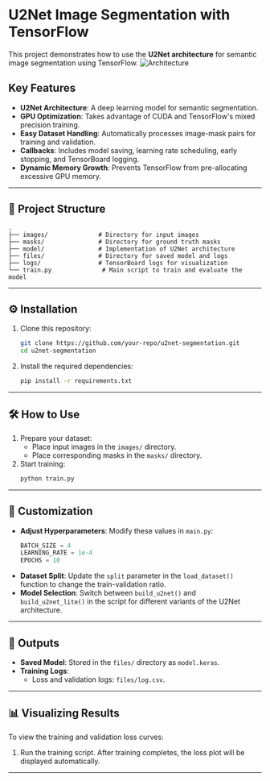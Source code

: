 # U2Net Image Segmentation with TensorFlow

This project demonstrates how to use the **U2Net architecture** for semantic image segmentation using TensorFlow.
![Architecture](./architecture.jpg "This is a image for U2NET architecture")

## Key Features

- **U2Net Architecture**: A deep learning model for semantic segmentation.
- **GPU Optimization**: Takes advantage of CUDA and TensorFlow's mixed precision training.
- **Easy Dataset Handling**: Automatically processes image-mask pairs for training and validation.
- **Callbacks**: Includes model saving, learning rate scheduling, early stopping, and TensorBoard logging.
- **Dynamic Memory Growth**: Prevents TensorFlow from pre-allocating excessive GPU memory.

---

## 📁 Project Structure

```plaintext
.
├── images/              # Directory for input images
├── masks/               # Directory for ground truth masks
├── model/               # Implementation of U2Net architecture
├── files/               # Directory for saved model and logs
├── logs/                # TensorBoard logs for visualization
└── train.py              # Main script to train and evaluate the model
```

---

## ⚙️ Installation

1. Clone this repository:
   ```bash
   git clone https://github.com/your-repo/u2net-segmentation.git
   cd u2net-segmentation
   ```
2. Install the required dependencies:
   ```bash
   pip install -r requirements.txt
   ```

---

## 🛠️ How to Use

1. Prepare your dataset:
   - Place input images in the `images/` directory.
   - Place corresponding masks in the `masks/` directory.
2. Start training:
   ```bash
   python train.py
   ```

---

## 🔧 Customization

- **Adjust Hyperparameters**: Modify these values in `main.py`:
  ```python
  BATCH_SIZE = 4
  LEARNING_RATE = 1e-4
  EPOCHS = 10
  ```
- **Dataset Split**: Update the `split` parameter in the `load_dataset()` function to change the train-validation ratio.
- **Model Selection**: Switch between `build_u2net()` and `build_u2net_lite()` in the script for different variants of the U2Net architecture.

---

## 🏁 Outputs

- **Saved Model**: Stored in the `files/` directory as `model.keras`.
- **Training Logs**:
  - Loss and validation logs: `files/log.csv`.

---

## 📊 Visualizing Results

To view the training and validation loss curves:

1. Run the training script. After training completes, the loss plot will be displayed automatically.

---
